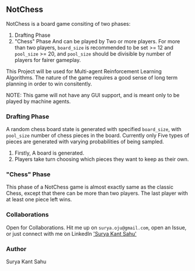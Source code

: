 ## NotChess

NotChess is a board game consiting of two phases:
1. Drafting Phase
2. "Chess" Phase
And can be played by Two or more players.
For more than two players, `board_size` is recommended to be set >= 12 and `pool_size` >= 20, and `pool_size` should be divisible by number of players for fairer gameplay.

This Project will be used for Multi-agent Reinforcement Learning Algorithms.
The nature of the game requires a good sense of long term planning in order to win consitently.

NOTE: This game will not have any GUI support, and is meant only to be played by machine agents.

### Drafting Phase
A random chess board state is generated with specified `board_size`, with `pool_size` number of chess pieces in the board.
Currently only Five types of pieces are generated with varying probabilities of being sampled.

1. Firstly, A board is generated.
2. Players take turn choosing which pieces they want to keep as their own.


### "Chess" Phase

This phase of a NotChess game is almost exactly same as the classic Chess, except that there can be more than two players.
The last player with at least one piece left wins.

### Collaborations
Open for Collaborations. Hit me up on `surya.oju@gmail.com`, open an Issue, or just connect with me on LinkedIn ['Surya Kant Sahu'](https://www.linkedin.com/in/surya-kant-oju/ "Surya Kant Sahu's LinkedIn")

### Author
Surya Kant Sahu

